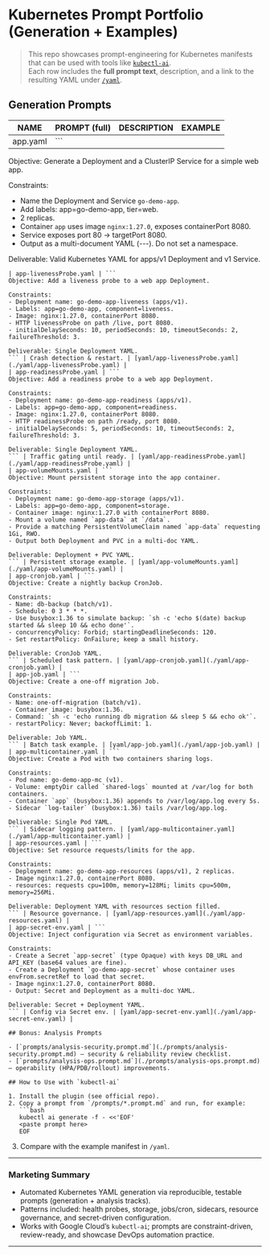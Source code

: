 # Kubernetes Prompt Portfolio (Generation + Examples)

> This repo showcases prompt-engineering for Kubernetes manifests that can be used with tools like [`kubectl-ai`](https://github.com/GoogleCloudPlatform/kubectl-ai).  
> Each row includes the **full prompt text**, description, and a link to the resulting YAML under [`/yaml`](./yaml).

## Generation Prompts

| NAME | PROMPT (full) | DESCRIPTION | EXAMPLE |
|---|---|---|---|
| app.yaml | ```
Objective: Generate a Deployment and a ClusterIP Service for a simple web app.

Constraints:
- Name the Deployment and Service `go-demo-app`.
- Add labels: app=go-demo-app, tier=web.
- 2 replicas.
- Container `app` uses image `nginx:1.27.0`, exposes containerPort 8080.
- Service exposes port 80 -> targetPort 8080.
- Output as a multi-document YAML (---). Do not set a namespace.

Deliverable: Valid Kubernetes YAML for apps/v1 Deployment and v1 Service.
``` | Base app + service (Deployment + ClusterIP). | [yaml/app.yaml](./yaml/app.yaml) |
| app-livenessProbe.yaml | ```
Objective: Add a liveness probe to a web app Deployment.

Constraints:
- Deployment name: go-demo-app-liveness (apps/v1).
- Labels: app=go-demo-app, component=liveness.
- Image: nginx:1.27.0, containerPort 8080.
- HTTP livenessProbe on path /live, port 8080.
- initialDelaySeconds: 10, periodSeconds: 10, timeoutSeconds: 2, failureThreshold: 3.

Deliverable: Single Deployment YAML.
``` | Crash detection & restart. | [yaml/app-livenessProbe.yaml](./yaml/app-livenessProbe.yaml) |
| app-readinessProbe.yaml | ```
Objective: Add a readiness probe to a web app Deployment.

Constraints:
- Deployment name: go-demo-app-readiness (apps/v1).
- Labels: app=go-demo-app, component=readiness.
- Image: nginx:1.27.0, containerPort 8080.
- HTTP readinessProbe on path /ready, port 8080.
- initialDelaySeconds: 5, periodSeconds: 10, timeoutSeconds: 2, failureThreshold: 3.

Deliverable: Single Deployment YAML.
``` | Traffic gating until ready. | [yaml/app-readinessProbe.yaml](./yaml/app-readinessProbe.yaml) |
| app-volumeMounts.yaml | ```
Objective: Mount persistent storage into the app container.

Constraints:
- Deployment name: go-demo-app-storage (apps/v1).
- Labels: app=go-demo-app, component=storage.
- Container image: nginx:1.27.0 with containerPort 8080.
- Mount a volume named `app-data` at `/data`.
- Provide a matching PersistentVolumeClaim named `app-data` requesting 1Gi, RWO.
- Output both Deployment and PVC in a multi-doc YAML.

Deliverable: Deployment + PVC YAML.
``` | Persistent storage example. | [yaml/app-volumeMounts.yaml](./yaml/app-volumeMounts.yaml) |
| app-cronjob.yaml | ```
Objective: Create a nightly backup CronJob.

Constraints:
- Name: db-backup (batch/v1).
- Schedule: 0 3 * * *.
- Use busybox:1.36 to simulate backup: `sh -c 'echo $(date) backup started && sleep 10 && echo done'`.
- concurrencyPolicy: Forbid; startingDeadlineSeconds: 120.
- Set restartPolicy: OnFailure; keep a small history.

Deliverable: CronJob YAML.
``` | Scheduled task pattern. | [yaml/app-cronjob.yaml](./yaml/app-cronjob.yaml) |
| app-job.yaml | ```
Objective: Create a one-off migration Job.

Constraints:
- Name: one-off-migration (batch/v1).
- Container image: busybox:1.36.
- Command: `sh -c 'echo running db migration && sleep 5 && echo ok'`.
- restartPolicy: Never; backoffLimit: 1.

Deliverable: Job YAML.
``` | Batch task example. | [yaml/app-job.yaml](./yaml/app-job.yaml) |
| app-multicontainer.yaml | ```
Objective: Create a Pod with two containers sharing logs.

Constraints:
- Pod name: go-demo-app-mc (v1).
- Volume: emptyDir called `shared-logs` mounted at /var/log for both containers.
- Container `app` (busybox:1.36) appends to /var/log/app.log every 5s.
- Sidecar `log-tailer` (busybox:1.36) tails /var/log/app.log.

Deliverable: Single Pod YAML.
``` | Sidecar logging pattern. | [yaml/app-multicontainer.yaml](./yaml/app-multicontainer.yaml) |
| app-resources.yaml | ```
Objective: Set resource requests/limits for the app.

Constraints:
- Deployment name: go-demo-app-resources (apps/v1), 2 replicas.
- Image nginx:1.27.0, containerPort 8080.
- resources: requests cpu=100m, memory=128Mi; limits cpu=500m, memory=256Mi.

Deliverable: Deployment YAML with resources section filled.
``` | Resource governance. | [yaml/app-resources.yaml](./yaml/app-resources.yaml) |
| app-secret-env.yaml | ```
Objective: Inject configuration via Secret as environment variables.

Constraints:
- Create a Secret `app-secret` (type Opaque) with keys DB_URL and API_KEY (base64 values are fine).
- Create a Deployment `go-demo-app-secret` whose container uses envFrom.secretRef to load that secret.
- Image nginx:1.27.0, containerPort 8080.
- Output: Secret and Deployment as a multi-doc YAML.

Deliverable: Secret + Deployment YAML.
``` | Config via Secret env. | [yaml/app-secret-env.yaml](./yaml/app-secret-env.yaml) |

## Bonus: Analysis Prompts

- [`prompts/analysis-security.prompt.md`](./prompts/analysis-security.prompt.md) — security & reliability review checklist.  
- [`prompts/analysis-ops.prompt.md`](./prompts/analysis-ops.prompt.md) — operability (HPA/PDB/rollout) improvements.

## How to Use with `kubectl-ai`

1. Install the plugin (see official repo).  
2. Copy a prompt from `/prompts/*.prompt.md` and run, for example:  
   ```bash
   kubectl ai generate -f - <<'EOF'
   <paste prompt here>
   EOF
   ```
3. Compare with the example manifest in `/yaml`.

---

### Marketing Summary
- Automated Kubernetes YAML generation via reproducible, testable prompts (generation + analysis tracks).
- Patterns included: health probes, storage, jobs/cron, sidecars, resource governance, and secret-driven configuration.
- Works with Google Cloud’s `kubectl-ai`; prompts are constraint-driven, review-ready, and showcase DevOps automation practice.

---
